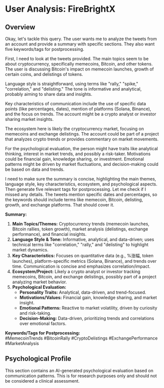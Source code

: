 # User Analysis: FireBrightX

## Overview

<think>
Okay, let's tackle this query. The user wants me to analyze the tweets from an account and provide a summary with specific sections. They also want five keywords/tags for postprocessing. 

First, I need to look at the tweets provided. The main topics seem to be about cryptocurrency, specifically memecoins, Bitcoin, and other tokens. The user is discussing Bitcoin's impact on memecoin launches, growth of certain coins, and delistings of tokens. 

Language style is straightforward, using terms like "rally," "spike," "correlation," and "delisting." The tone is informative and analytical, probably aiming to share data and insights. 

Key characteristics of communication include the use of specific data points (like percentages, dates), mention of platforms (Solana, Binance), and the focus on trends. The account might be a crypto analyst or investor sharing market insights.

The ecosystem here is likely the cryptocurrency market, focusing on memecoins and exchange delistings. The account could be part of a project that analyzes crypto trends or provides commentary on market movements.

For the psychological evaluation, the person might have traits like analytical thinking, interest in market trends, and possibly a risk-taker. Motivations could be financial gain, knowledge sharing, or investment. Emotional patterns might be driven by market fluctuations, and decision-making could be based on data and trends.

I need to make sure the summary is concise, highlighting the main themes, language style, key characteristics, ecosystem, and psychological aspects. Then generate five relevant tags for postprocessing. Let me check if I missed any details. The tweets mention specific dates and percentages, so the keywords should include terms like memecoin, Bitcoin, delisting, growth, and exchange platforms. That should cover it.
</think>

**Summary:**  
1. **Main Topics/Themes:** Cryptocurrency trends (memecoin launches, Bitcoin rallies, token growth), market analysis (delistings, exchange performance), and financial insights.  
2. **Language Style & Tone:** Informative, analytical, and data-driven; uses technical terms like "correlation," "rally," and "delisting" to highlight market dynamics.  
3. **Key Characteristics:** Focuses on quantitative data (e.g., %涨幅, token launches), platform-specific metrics (Solana, Binance), and trends over time. Communication is concise and emphasizes correlation/impact.  
4. **Ecosystem/Project:** Likely a crypto analyst or investor tracking memecoins, Bitcoin, and exchange delistings, possibly part of a project analyzing market behavior.  
5. **Psychological Evaluation:**  
   - **Personality Traits:** Analytical, data-driven, and trend-focused.  
   - **Motivations/Values:** Financial gain, knowledge sharing, and market insight.  
   - **Emotional Patterns:** Reactive to market volatility, driven by curiosity and risk-taking.  
   - **Decision-Making:** Data-driven, prioritizing trends and correlations over emotional factors.  

**Keywords/Tags for Postprocessing:**  
#MemecoinTrends #BitcoinRally #CryptoDelistings #ExchangePerformance #MarketAnalysis

## Psychological Profile

This section contains an AI-generated psychological evaluation based on communication patterns. This is for research purposes only and should not be considered a clinical assessment.